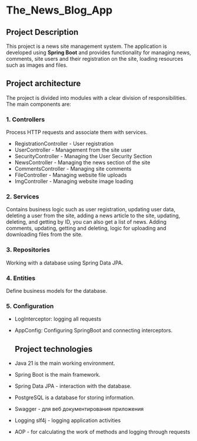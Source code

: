 # The_News_Blog_App

## Project Description

This project is a news site management system. The application is developed using **Spring Boot** and provides functionality for managing news, comments, site users and their registration on the site, loading resources such as images and files.

## Project architecture

The project is divided into modules with a clear division of responsibilities. The main components are:

### 1. Controllers

Process HTTP requests and associate them with services.

- RegistrationController - User registration
- UserController - Management from the site user
- SecurityController - Managing the User Security Section
- NewsController - Managing the news section of the site
- CommentsController - Managing site comments
- FileController - Managing website file uploads
- ImgController - Managing website image loading

### 2. Services

  Contains business logic such as user registration, updating user data, deleting a user from the site, adding a news article to the site, updating, deleting, and getting by ID, you can also get a list of news. Adding comments, updating, getting and deleting, logic for uploading and downloading files from the site.

### 3. Repositories  

Working with a database using Spring Data JPA.

### 4. Entities

Define business models for the database.

### 5. Configuration

- LogInterceptor: logging all requests
- AppConfig: Configuring SpringBoot and connecting interceptors.

  ## Project technologies
- Java 21 is the main working environment.
- Spring Boot is the main framework.
- Spring Data JPA - interaction with the database.
- PostgreSQL is a database for storing information.
- Swagger - для веб документирования приложения
- Logging slf4j - logging application activities
- AOP - for calculating the work of methods and logging through requests
  
